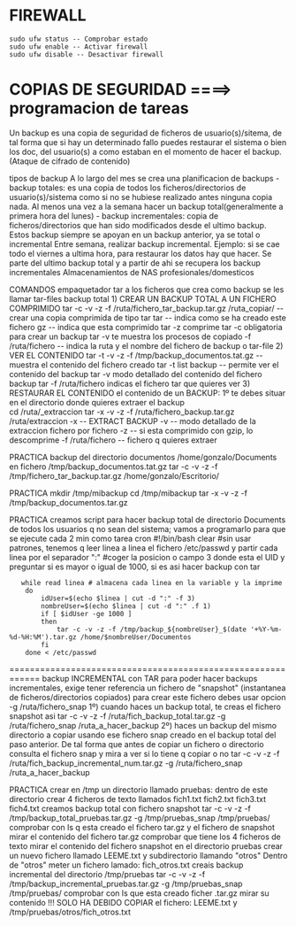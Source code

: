 # FIREWALL
    sudo ufw status -- Comprobar estado
    sudo ufw enable -- Activar firewall
    sudo ufw disable -- Desactivar firewall

# COPIAS DE SEGURIDAD ====> programacion de tareas
Un backup es una copia de seguridad de ficheros de usuario(s)/sitema, de tal forma que si hay un determinado fallo puedes restaurar el sistema o bien los doc, del usuario(s) a como estaban en el momento de hacer el backup.
(Ataque de cifrado de contenido)

tipos de backup
A lo largo del mes se crea una planificacion de backups
    - backup totales: es una copia de todos los ficheros/directorios de usuario(s)/sistema como si no se hubiese realizado antes ninguna copia nada. 
        Al menos una vez a la semana hacer un backup total(generalmente a primera hora del lunes)
    - backup incrementales: copia de ficheros/directorios que han sido modificados desde el ultimo backup. Estos backup siempre se apoyan en un backup anterior, ya se total o incremental
Entre semana, realizar backup incremental.
Ejemplo: si se cae todo el viernes a ultima hora, para restaurar los datos hay que hacer. Se parte del ultimo backup total y a partir de ahi se recupera los backup incrementales
Almacenamientos de NAS profesionales/domesticos

COMANDOS
    empaquetador tar a los ficheros que crea como backup se les llamar tar-files
    backup total
    1) CREAR UN BACKUP TOTAL A UN FICHERO COMPRIMIDO
        tar -c -v -z -f /ruta/fichero_tar_backup.tar.gz  /ruta_copiar/ -- crear una copia comprimida de tipo tar
        tar -- indica como se ha creado este fichero
        gz -- indica que esta comprimido
            tar -z comprime
            tar -c obligatoria para crear un backup
            tar -v te muestra los procesos de copiado
            -f /ruta/fichero -- indica la ruta y el nombre del fichero de backup o tar-file
    2) VER EL CONTENIDO
        tar -t -v -z -f /tmp/backup_documentos.tat.gz -- muestra el contenido del fichero creado
             tar -t list backup -- permite ver el contenido del backup
            tar -v modo detallado del contenido del fichero backup
            tar -f /ruta/fichero indicas el fichero tar que quieres ver
    3) RESTAURAR EL CONTENIDO el contenido de un BACKUP: 1º te debes situar en el directorio donde quieres extraer el backup      
        cd /ruta/_extraccion
        tar -x -v -z -f /ruta/fichero_backup.tar.gz /ruta/extraccion
        -x -- EXTRACT BACKUP
        -v -- modo detallado de la extraccion fichero por fichero
        -z -- si esta comprimido con gzip, lo descomprime
        -f /ruta/fichero -- fichero q quieres extraer

PRACTICA
backup del directorio documentos /home/gonzalo/Documents en fichero /tmp/backup_documentos.tat.gz
tar -c -v -z -f /tmp/fichero_tar_backup.tar.gz /home/gonzalo/Escritorio/

PRACTICA
    mkdir /tmp/mibackup
    cd /tmp/mibackup
    tar -x -v -z -f /tmp/backup_documentos.tar.gz

PRACTICA
creamos script para hacer backup total de directorio Documents de todos los usuarios q no sean del sistema; vamos a programarlo para que se ejecute cada 2 min como tarea cron
#!/bin/bash
clear
#sin usar patrones, tenemos q leer linea a linea el fichero /etc/passwd y partir cada linea por el separador ":" 
#coger la posicion o campo 3 donde esta el UID y preguntar si es mayor o igual de 1000, si es asi hacer backup con tar

       while read linea # almacena cada linea en la variable y la imprime
        do
            idUser=$(echo $linea | cut -d ":" -f 3)
            nombreUser=$(echo $linea | cut -d ":" .f 1)
            if [ $idUser -ge 1000 ]
            then
                tar -c -v -z -f /tmp/backup_${nombreUser}_$(date '+%Y-%m-%d-%H:%M').tar.gz /home/$nombreUser/Documentos
            fi
        done < /etc/passwd 

============================================================
backup INCREMENTAL
con TAR para poder hacer backups incrementales, exige tener referencia un fichero de "snapshot" 
(instantanea de ficheros/directorios copiados) para crear este fichero debes usar opcion -g /ruta/fichero_snap
    1º) cuando haces un backup total, te creas el fichero snapshot asi
        tar -c -v -z -f /ruta/fich_backup_total.tar.gz -g /ruta/fichero_snap /ruta_a_hacer_backup
    2º) haces un backup del mismo directorio a copiar usando ese fichero snap creado en el backup total del paso anterior. 
        De tal forma que antes de copiar un fichero o directorio consulta el fichero snap y mira a ver si lo tiene q copiar o no
        tar -c -v -z -f /ruta/fich_backup_incremental_num.tar.gz -g /ruta/fichero_snap /ruta_a_hacer_backup

PRACTICA
crear en /tmp un directorio llamado pruebas: dentro de este directorio crear 4 ficheros de texto llamados
    fich1.txt fich2.txt fich3.txt fich4.txt
creamos backup total con fichero snapshot
    tar -c -v -z -f /tmp/backup_total_pruebas.tar.gz -g /tmp/pruebas_snap /tmp/pruebas/
comprobar con ls q esta creado el fichero tar.gz y el fichero de snapshot
mirar el contenido del fichero tar.gz comprobar que tiene los 4 ficheros de texto
mirar el contenido del fichero snapshot
en el directorio pruebas crear un nuevo fichero llamado LEEME.txt y subdirectorio llamando "otros" Dentro de "otros" meter un fichero lamado: fich_otros.txt
creais backup incremental del directorio /tmp/pruebas
    tar -c -v -z -f /tmp/backup_incremental_pruebas.tar.gz -g /tmp/pruebas_snap /tmp/pruebas/
comprobar con ls que esta creado ficher .tar.gz
mirar su contenido !!! SOLO HA DEBIDO COPIAR el fichero: LEEME.txt y /tmp/pruebas/otros/fich_otros.txt
